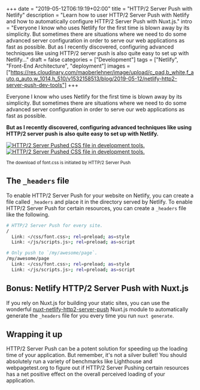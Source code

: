 +++
date = "2019-05-12T06:19:19+02:00"
title = "HTTP/2 Server Push with Netlify"
description = "Learn how to user HTTP/2 Server Push with Netlify and how to automatically configure HTTP/2 Server Push with Nuxt.js."
intro = "Everyone I know who uses Netlify for the first time is blown away by its simplicity. But sometimes there are situations where we need to do some advanced server configuration in order to serve our web applications as fast as possible. But as I recently discovered, configuring advanced techniques like using HTTP/2 server push is also quite easy to set up with Netlify..."
draft = false
categories = ["Development"]
tags = ["Netlify", "Front-End Architecture", "deployment"]
images = ["https://res.cloudinary.com/maoberlehner/image/upload/c_pad,b_white,f_auto,q_auto,w_1014,h_510/v1532158513/blog/2019-05-12/netlify-http2-server-push-dev-tools"]
+++

Everyone I know who uses Netlify for the first time is blown away by its simplicity. But sometimes there are situations where we need to do some advanced server configuration in order to serve our web applications as fast as possible.

**But as I recently discovered, configuring advanced techniques like using HTTP/2 server push is also quite easy to set up with Netlify.**

<div class="c-content__figure">
  <div class="c-content__broad">
    <a href="https://res.cloudinary.com/maoberlehner/image/upload/c_scale,f_auto,q_auto/v1532158513/blog/2019-05-12/netlify-http2-server-push-dev-tools">
      <img
        data-src="https://res.cloudinary.com/maoberlehner/image/upload/c_scale,f_auto,q_auto,w_740/v1532158513/blog/2019-05-12/netlify-http2-server-push-dev-tools"
        data-srcset="https://res.cloudinary.com/maoberlehner/image/upload/c_scale,f_auto,q_auto,w_1480/v1532158513/blog/2019-05-12/netlify-http2-server-push-dev-tools 2x"
        alt="HTTP/2 Server Pushed CSS file in development tools."
      >
      <noscript>
        <img
          src="https://res.cloudinary.com/maoberlehner/image/upload/c_scale,f_auto,q_auto,w_740/v1532158513/blog/2019-05-12/netlify-http2-server-push-dev-tools"
          alt="HTTP/2 Server Pushed CSS file in development tools."
        >
      </noscript>
    </a>
  </div>
  <p class="c-content__caption">
    <small>The download of font.css is initiated by HTTP/2 Server Push</small>
  </p>
</div>

## The `_headers` file

To enable HTTP/2 Server Push for your website on Netlify, you can create a file called `_headers` and place it in the directory served by Netlify. To enable HTTP/2 Server Push for certain resources, you can create a `_headers` file like the following.

```bash
# HTTP/2 Server Push for every site.
/
  Link: </css/font.css>; rel=preload; as=style
  Link: </js/scripts.js>; rel=preload; as=script

# Only push to `/my/awesome/page`.
/my/awesome/page
  Link: </css/font.css>; rel=preload; as=style
  Link: </js/scripts.js>; rel=preload; as=script
```

## Bonus: Netlify HTTP/2 Server Push with Nuxt.js

If you rely on Nuxt.js for building your static sites, you can use the wonderful [nuxt-netlify-http2-server-push](https://github.com/jmblog/nuxt-netlify-http2-server-push) Nuxt.js module to automatically generate the `_headers` file for you every time you run `nuxt generate`.

## Wrapping it up

HTTP/2 Server Push can be a potent solution for speeding up the loading time of your application. But remember, it's not a silver bullet! You should absolutely run a variety of benchmarks like Lighthouse and webpagetest.org to figure out if HTTP/2 Server Pushing certain resources has a net positive effect on the overall perceived loading of your application.
